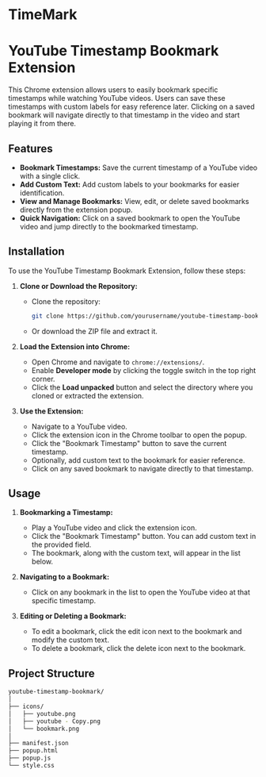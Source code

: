 # TimeMark
# YouTube Timestamp Bookmark Extension

This Chrome extension allows users to easily bookmark specific timestamps while watching YouTube videos. Users can save these timestamps with custom labels for easy reference later. Clicking on a saved bookmark will navigate directly to that timestamp in the video and start playing it from there.

## Features

- **Bookmark Timestamps:** Save the current timestamp of a YouTube video with a single click.
- **Add Custom Text:** Add custom labels to your bookmarks for easier identification.
- **View and Manage Bookmarks:** View, edit, or delete saved bookmarks directly from the extension popup.
- **Quick Navigation:** Click on a saved bookmark to open the YouTube video and jump directly to the bookmarked timestamp.

## Installation

To use the YouTube Timestamp Bookmark Extension, follow these steps:

1. **Clone or Download the Repository:**
   - Clone the repository: 
     ```bash
     git clone https://github.com/yourusername/youtube-timestamp-bookmark.git
     ```
   - Or download the ZIP file and extract it.

2. **Load the Extension into Chrome:**
   - Open Chrome and navigate to `chrome://extensions/`.
   - Enable **Developer mode** by clicking the toggle switch in the top right corner.
   - Click the **Load unpacked** button and select the directory where you cloned or extracted the extension.

3. **Use the Extension:**
   - Navigate to a YouTube video.
   - Click the extension icon in the Chrome toolbar to open the popup.
   - Click the "Bookmark Timestamp" button to save the current timestamp.
   - Optionally, add custom text to the bookmark for easier reference.
   - Click on any saved bookmark to navigate directly to that timestamp.

## Usage

1. **Bookmarking a Timestamp:**
   - Play a YouTube video and click the extension icon.
   - Click the "Bookmark Timestamp" button. You can add custom text in the provided field.
   - The bookmark, along with the custom text, will appear in the list below.

2. **Navigating to a Bookmark:**
   - Click on any bookmark in the list to open the YouTube video at that specific timestamp.

3. **Editing or Deleting a Bookmark:**
   - To edit a bookmark, click the edit icon next to the bookmark and modify the custom text.
   - To delete a bookmark, click the delete icon next to the bookmark.

## Project Structure

```bash
youtube-timestamp-bookmark/
│
├── icons/
│   ├── youtube.png
│   ├── youtube - Copy.png
│   └── bookmark.png
│
├── manifest.json
├── popup.html
├── popup.js
└── style.css
